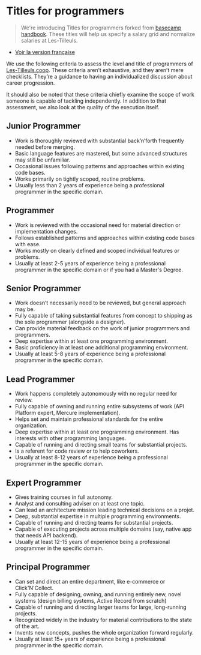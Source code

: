 # Titles for programmers

> We're introducing Titles for programmers forked from [basecamp handbook](https://github.com/basecamp/handbook). These titles will help us specify a salary grid and normalize salaries at Les-Tilleuls.

- [Voir la version française](../README.md)

We use the following criteria to assess the level and title of programmers of [Les-Tilleuls.coop](https://les-tilleuls.coop). These criteria aren’t exhaustive, and they aren’t mere checklists. They’re a guidance to having an individualized discussion about career progression.

It should also be noted that these criteria chiefly examine the scope of work someone is capable of tackling independently. In addition to that assessment, we also look at the quality of the execution itself. <!-- reword this: Basecamp pays in the top 10% of the industry (based on San Francisco rates), so the quality of the work itself should be commensurate with that target. -->

## Junior Programmer

- Work is thoroughly reviewed with substantial back’n’forth frequently needed before merging.
- Basic language features are mastered, but some advanced structures may still be unfamiliar.
- Occasional issues following patterns and approaches within existing code bases.
- Works primarily on tightly scoped, routine problems.
- Usually less than 2 years of experience being a professional programmer in the specific domain.

## Programmer

- Work is reviewed with the occasional need for material direction or implementation changes.
- Follows established patterns and approaches within existing code bases with ease.
- Works mostly on clearly defined and scoped individual features or problems.
- Usually at least 2-5 years of experience being a professional programmer in the specific domain or if you had a Master's Degree.

## Senior Programmer

- Work doesn’t necessarily need to be reviewed, but general approach may be.
- Fully capable of taking substantial features from concept to shipping as the sole programmer (alongside a designer).
- Can provide material feedback on the work of junior programmers and programmers.
- Deep expertise within at least one programming environment.
- Basic proficiency in at least one additional programming environment.
- Usually at least 5-8 years of experience being a professional programmer in the specific domain.

## Lead Programmer

- Work happens completely autonomously with no regular need for review.
- Fully capable of owning and running entire subsystems of work (API Platform expert, Mercure implementation).
- Helps set and maintain professional standards for the entire organization.
- Deep expertise within at least one programming environment. Has interests with other programming languages.
- Capable of running and directing small teams for substantial projects.
- Is a referent for code review or to help coworkers.
- Usually at least 8-12 years of experience being a professional programmer in the specific domain.

## Expert Programmer

- Gives training courses in full autonomy.
- Analyst and consulting adviser on at least one topic.
- Can lead an architecture mission leading technical decisions on a projet.
- Deep, substantial expertise in multiple programming environments.
- Capable of running and directing teams for substantial projects.
- Capable of executing projects across multiple domains (say, native app that needs API backend).
- Usually at least 12-15 years of experience being a professional programmer in the specific domain.

## Principal Programmer

- Can set and direct an entire department, like e-commerce or Click'N'Collect.
- Fully capable of designing, owning, and running entirely new, novel systems (design billing systems, Active Record from scratch)
- Capable of running and directing larger teams for large, long-running projects.
- Recognized widely in the industry for material contributions to the state of the art.
- Invents new concepts, pushes the whole organization forward regularly.
- Usually at least 15+ years of experience being a professional programmer in the specific domain.

